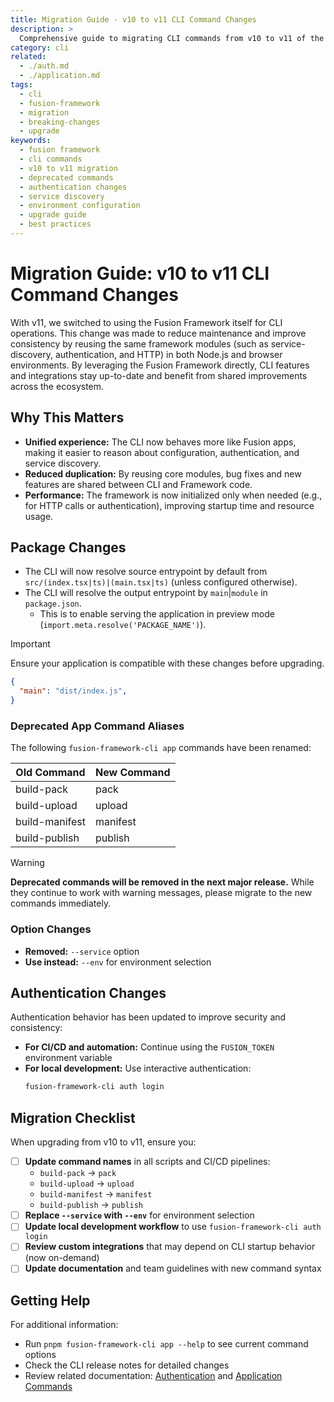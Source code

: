 ```yaml
---
title: Migration Guide - v10 to v11 CLI Command Changes
description: >
  Comprehensive guide to migrating CLI commands from v10 to v11 of the Fusion Framework, including deprecated commands, new command names, authentication changes, and best practices for updating scripts and pipelines.
category: cli
related:
  - ./auth.md
  - ./application.md
tags:
  - cli
  - fusion-framework
  - migration
  - breaking-changes
  - upgrade
keywords:
  - fusion framework
  - cli commands
  - v10 to v11 migration
  - deprecated commands
  - authentication changes
  - service discovery
  - environment configuration
  - upgrade guide
  - best practices
---
```


# Migration Guide: v10 to v11 CLI Command Changes

With v11, we switched to using the Fusion Framework itself for CLI operations. This change was made to reduce maintenance and improve consistency by reusing the same framework modules (such as service-discovery, authentication, and HTTP) in both Node.js and browser environments. By leveraging the Fusion Framework directly, CLI features and integrations stay up-to-date and benefit from shared improvements across the ecosystem.

## Why This Matters
- **Unified experience:** The CLI now behaves more like Fusion apps, making it easier to reason about configuration, authentication, and service discovery.
- **Reduced duplication:** By reusing core modules, bug fixes and new features are shared between CLI and Framework code.
- **Performance:** The framework is now initialized only when needed (e.g., for HTTP calls or authentication), improving startup time and resource usage.

## Package Changes

- The CLI will now resolve source entrypoint by default from `src/(index.tsx|ts)|(main.tsx|ts)` (unless configured otherwise).
- The CLI will resolve the output entrypoint by `main`|`module` in `package.json`.
  - This is to enable serving the application in preview mode (`import.meta.resolve('PACKAGE_NAME')`).

> [!IMPORTANT]
> Ensure your application is compatible with these changes before upgrading.
> ```json
> {
>   "main": "dist/index.js",
> }
> ```

### Deprecated App Command Aliases

The following `fusion-framework-cli app` commands have been renamed:

| Old Command    | New Command |
| -------------- | ----------- |
| build-pack     | pack        |
| build-upload   | upload      |
| build-manifest | manifest    |
| build-publish  | publish     |

> [!WARNING]
> **Deprecated commands will be removed in the next major release.** While they continue to work with warning messages, please migrate to the new commands immediately.

### Option Changes
- **Removed:** `--service` option
- **Use instead:** `--env` for environment selection

## Authentication Changes

Authentication behavior has been updated to improve security and consistency:

- **For CI/CD and automation:** Continue using the `FUSION_TOKEN` environment variable
- **For local development:** Use interactive authentication:
  ```sh
  fusion-framework-cli auth login
  ```

## Migration Checklist

When upgrading from v10 to v11, ensure you:

- [ ] **Update command names** in all scripts and CI/CD pipelines:
  - `build-pack` → `pack`
  - `build-upload` → `upload` 
  - `build-manifest` → `manifest`
  - `build-publish` → `publish`
- [ ] **Replace `--service` with `--env`** for environment selection
- [ ] **Update local development workflow** to use `fusion-framework-cli auth login`
- [ ] **Review custom integrations** that may depend on CLI startup behavior (now on-demand)
- [ ] **Update documentation** and team guidelines with new command syntax

## Getting Help

For additional information:
- Run `pnpm fusion-framework-cli app --help` to see current command options
- Check the CLI release notes for detailed changes
- Review related documentation: [Authentication](./auth.md) and [Application Commands](./application.md)

